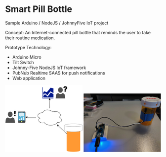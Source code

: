 # Smart Pill Bottle

Sample Arduino / NodeJS / JohnnyFive IoT project

Concept: An Internet-connected pill bottle that reminds the user to take their routine medication.

Prototype Technology:
  - Arduino Micro
  - Tilt Switch
  - Johnny-Five NodeJS IoT framework
  - PubNub Realtime SAAS for push notifications
  - Web application

<img src="images/smart_pill_bottle_diagram.png" width="250">
<img src="images/smart_pill_bottle.jpg" width="250">
